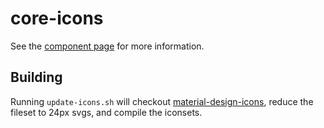 core-icons
=========

See the [component page](https://polymer-project.org/docs/elements/core-elements.html#core-icons) for more information.

## Building
Running `update-icons.sh` will checkout [material-design-icons](https://github.com/google/material-design-icons), reduce
the fileset to 24px svgs, and compile the iconsets.
